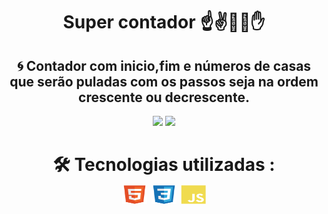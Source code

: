 <div align="center">
<h1> Super contador ☝️✌️🖖🏻✋
<h2> 🌀 Contador com inicio,fim e números de casas que serão puladas com os passos seja na ordem crescente ou decrescente.</h2>
    
  <img src="https://user-images.githubusercontent.com/71889483/138556159-b301f4a0-c411-47dc-a5fc-fd4d9284fa22.png">
  <img src="https://user-images.githubusercontent.com/71889483/138556147-8c6ae475-7b8d-48b1-baa5-664cf200e374.png">
  
  <h1> 🛠 Tecnologias utilizadas : <br>
  <img align="center" alt="Hashimoto-HTML" height="30" width="40" src="https://raw.githubusercontent.com/devicons/devicon/master/icons/html5/html5-original.svg">
  <img align="center" alt="Hashimoto-CSS" height="30" width="40" src="https://raw.githubusercontent.com/devicons/devicon/master/icons/css3/css3-original.svg">
  <img align="center" alt="Hashimoto-JS" height="30" width="40" src="https://raw.githubusercontent.com/devicons/devicon/master/icons/javascript/javascript-plain.svg">
<div>
